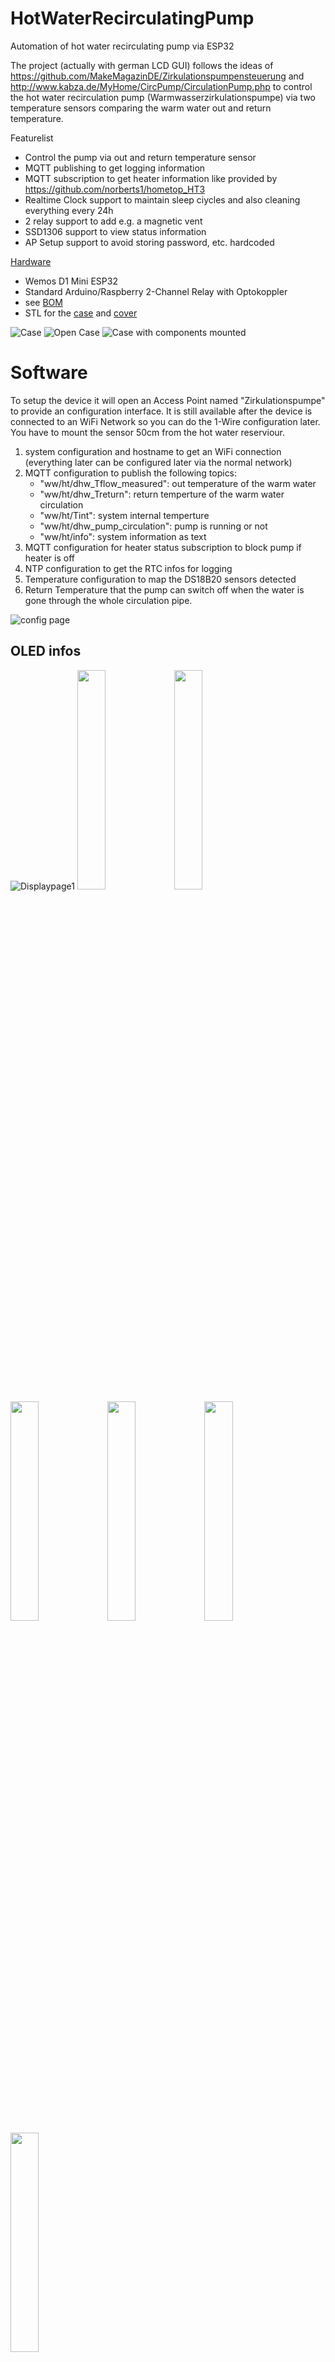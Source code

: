 # HotWaterRecirculatingPump
Automation of hot water recirculating pump via ESP32

The project (actually with german LCD GUI) follows the ideas of https://github.com/MakeMagazinDE/Zirkulationspumpensteuerung and http://www.kabza.de/MyHome/CircPump/CirculationPump.php to control the hot water recirculation pump (Warmwasserzirkulationspumpe) via two temperature sensors comparing the warm water out and return temperature.

Featurelist
* Control the pump via out and return temperature sensor
* MQTT publishing to get logging information
* MQTT subscription to get heater information like provided by https://github.com/norberts1/hometop_HT3
* Realtime Clock support to maintain sleep ciycles and also cleaning everything every 24h
* 2 relay support to add e.g. a magnetic vent
* SSD1306 support to view status information
* AP Setup support to avoid storing password, etc. hardcoded

[Hardware](docs/schema.pdf)
* Wemos D1 Mini ESP32
* Standard Arduino/Raspberry 2-Channel Relay with Optokoppler
* see [BOM](docs/HotWaterRecirculatingPump.csv)
* STL for the [case](docs/Warmwasserpumpe.stl) and [cover](docs/Warmwasserpumpe(2).stl)

![Case](img/SpaceClaim_2022-10-28%20163143.png)
![Open Case](img/SpaceClaim_2022-10-28%20163208.png)
![Case with components mounted](img/Case%20with%20components.JPG)

# Software
To setup the device it will open an Access Point named "Zirkulationspumpe" to provide an configuration interface. It is still available after the device is connected to an WiFi Network so you can do the 1-Wire configuration later. You have to mount the sensor 50cm from the hot water reserviour.

1. system configuration and hostname to get an WiFi connection (everything later can be configured later via the normal network)
2. MQTT configuration to publish the following topics: 
    * "ww/ht/dhw_Tflow_measured": out temperature of the warm water
    * "ww/ht/dhw_Treturn": return temperture of the warm water circulation
    * "ww/ht/Tint": system internal temperture
    * "ww/ht/dhw_pump_circulation": pump is running or not
    * "ww/ht/info": system information as text
3. MQTT configuration for heater status subscription to block pump if heater is off
4. NTP configuration to get the RTC infos for logging
5. Temperature configuration to map the DS18B20 sensors detected
6. Return Temperature that the pump can switch off when the water is gone through the whole circulation pipe.

![config page](img/opera_2022-10-31%20213941.png)

## OLED infos
![Displaypage1](img/Displaypage1.JPG)
<img src="img/Displaypage2.JPG"  width="30%" height="30%">
<img src="img/Displaypage3.JPG"  width="30%" height="30%">
<img src="img/Displaypage4.JPG"  width="30%" height="30%">
<img src="img/Displaypage5.JPG"  width="30%" height="30%">
<img src="img/Displaypage6.JPG"  width="30%" height="30%">
<img src="img/Displaypage7.JPG"  width="30%" height="30%">

# ToDos
* made a better documentation
* Test the detection of the pump events
* Make OLED language configurable

# Note
This project is still under early development but it is running without issues. But it is actually not clear of the warm water detection will work as expected as there should be some more tests. So feal free to help...